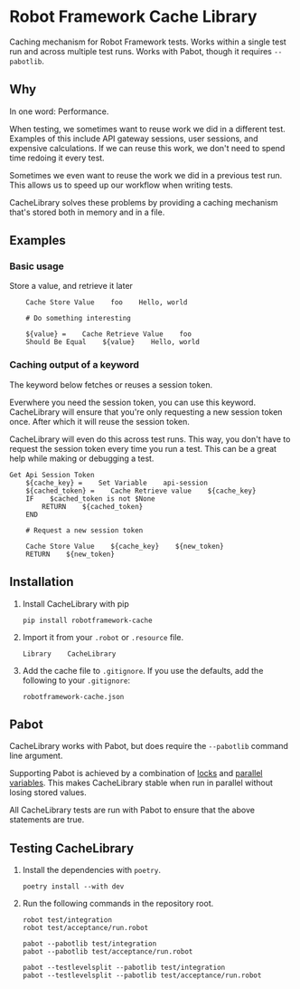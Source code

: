 # Robot Framework Cache Library

Caching mechanism for Robot Framework tests. Works within a single test run and across multiple test
runs. Works with Pabot, though it requires `--pabotlib`.

## Why

In one word: Performance.

When testing, we sometimes want to reuse work we did in a different test. Examples of this include
API gateway sessions, user sessions, and expensive calculations. If we can reuse this work, we don't
need to spend time redoing it every test.

Sometimes we even want to reuse the work we did in a previous test run. This allows us to speed up
our workflow when writing tests.

CacheLibrary solves these problems by providing a caching mechanism that's stored both in memory and
in a file.

## Examples

### Basic usage

Store a value, and retrieve it later

```robotframework
    Cache Store Value    foo    Hello, world

    # Do something interesting

    ${value} =    Cache Retrieve Value    foo
    Should Be Equal    ${value}    Hello, world
```

### Caching output of a keyword

The keyword below fetches or reuses a session token.

Everwhere you need the session token, you can use this keyword. CacheLibrary will ensure that
you're only requesting a new session token once. After which it will reuse the session token.

CacheLibrary will even do this across test runs. This way, you don't have to request the session
token every time you run a test. This can be a great help while making or debugging a test.

```robotframework
Get Api Session Token
    ${cache_key} =    Set Variable    api-session
    ${cached_token} =    Cache Retrieve value    ${cache_key}
    IF    $cached_token is not $None
        RETURN    ${cached_token}
    END

    # Request a new session token

    Cache Store Value    ${cache_key}    ${new_token}
    RETURN    ${new_token}
```

## Installation

1. Install CacheLibrary with pip

    ```shell
    pip install robotframework-cache
    ```

2. Import it from your `.robot` or `.resource` file.

    ```robotframework
    Library    CacheLibrary
    ```

3. Add the cache file to `.gitignore`. If you use the defaults, add the following to your
    `.gitignore`:

    ```plain
    robotframework-cache.json
    ```

## Pabot

CacheLibrary works with Pabot, but does require the `--pabotlib` command line argument.

Supporting Pabot is achieved by a combination of [locks](https://pabot.org/PabotLib.html#locks)
and [parallel variables](https://pabot.org/PabotLib.html#valuetransfer). This makes CacheLibrary
stable when run in parallel without losing stored values.

All CacheLibrary tests are run with Pabot to ensure that the above statements are true.

## Testing CacheLibrary

1. Install the dependencies with `poetry`.

    ```shell
    poetry install --with dev
    ```

2. Run the following commands in the repository root.

    ```shell
    robot test/integration
    robot test/acceptance/run.robot

    pabot --pabotlib test/integration
    pabot --pabotlib test/acceptance/run.robot

    pabot --testlevelsplit --pabotlib test/integration
    pabot --testlevelsplit --pabotlib test/acceptance/run.robot
    ```
